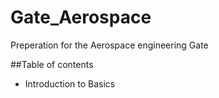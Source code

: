 # Gate_Aerospace

Preperation for the Aerospace engineering Gate

##Table of contents

-  Introduction to Basics 
